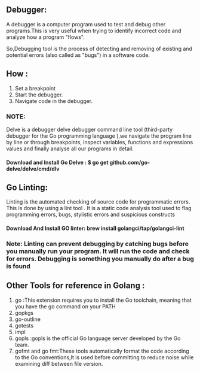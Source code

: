 ## Debugger:
A debugger is a computer program used to test and debug other programs.This is very useful when trying to identify incorrect code and analyze how a program "flows".

So,Debugging tool is the process of detecting and removing of existing and potential errors (also called as "bugs") in a software code.

## How :
1. Set a breakpoint 
1. Start the debugger.
1. Navigate code in the debugger.

### NOTE:
Delve is a debugger delve debugger command line tool (third-party debugger for the Go programming language ),we navigate the program line by line or through breakpoints, inspect variables, functions and expressions values and finally analyse all our programs in detail.

#### Download and Install Go Delve : $ go get github.com/go-delve/delve/cmd/dlv

## Go Linting:
Linting is the automated checking of source code for programmatic errors. This is done by using a lint tool . It is a static code analysis tool used to flag programming errors, bugs, stylistic errors and suspicious constructs

#### Download And Install GO linter: brew install golangci/tap/golangci-lint

### Note: Linting can prevent debugging by catching bugs before you manually run your program. It will run the code and check for errors. Debugging is something you manually do after a bug is found




##  Other Tools for reference in Golang : 
1. go :This extension requires you to install the Go toolchain, meaning that you have the go command on your PATH
1. gopkgs
1. go-outline
1. gotests
1. impl
1. gopls :gopls is the official Go language server developed by the Go team.
1. gofmt and go fmt:These tools automatically format the code according to the Go conventions,It is used before committing to reduce noise while examining diff between file version. 
